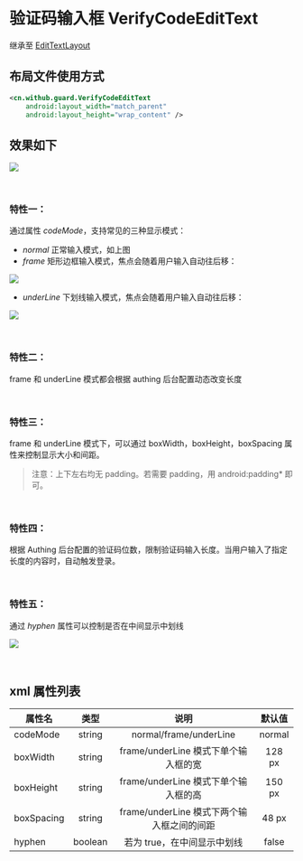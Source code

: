 # 验证码输入框 VerifyCodeEditText

继承至 [EditTextLayout](./hc_edit_text_layout.md)

## 布局文件使用方式

```xml
<cn.withub.guard.VerifyCodeEditText
    android:layout_width="match_parent"
    android:layout_height="wrap_content" />
```

## 效果如下

![](./images/vcet_normal.png)

<br>

### 特性一：

通过属性 *codeMode*，支持常见的三种显示模式：

* *normal* 正常输入模式，如上图
* *frame* 矩形边框输入模式，焦点会随着用户输入自动往后移：

![](./images/vc_frame.png)

* *underLine* 下划线输入模式，焦点会随着用户输入自动往后移：

![](./images/vc_underline.png)

<br>

### 特性二：

frame 和 underLine 模式都会根据 authing 后台配置动态改变长度

<br>

### 特性三：

frame 和 underLine 模式下，可以通过 boxWidth，boxHeight，boxSpacing 属性来控制显示大小和间距。

>注意：上下左右均无 padding。若需要 padding，用 android:padding* 即可。

<br>

### 特性四：
根据 Authing 后台配置的验证码位数，限制验证码输入长度。当用户输入了指定长度的内容时，自动触发登录。

<br>

### 特性五：
通过 *hyphen* 属性可以控制是否在中间显示中划线

![](./images/vcet_hyphen.png)

<br>

## xml 属性列表

| 属性名                     | 类型 | 说明 | 默认值 |
| ----------------------- |:--------:| :------:| :-----: |
|  codeMode     |    string    |  normal/frame/underLine   |    normal   |
|  boxWidth     |    string    |  frame/underLine 模式下单个输入框的宽   |    128 px   |
|  boxHeight     |    string    |  frame/underLine 模式下单个输入框的高   |    150 px   |
|  boxSpacing     |    string    |  frame/underLine 模式下两个输入框之间的间距   |    48 px   |
|  hyphen     |    boolean    |   若为 true，在中间显示中划线   |    false   |
